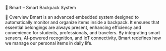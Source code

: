 🎒 Bmart – Smart Backpack System

🚀 Overview
Bmart is an advanced embedded system designed to automatically monitor and organize items inside a backpack. It ensures that essential belongings are always present, enhancing efficiency and convenience for students, professionals, and travelers. By integrating smart sensors, AI-powered recognition, and IoT connectivity, Bmart redefines how we manage our personal items in daily life.
